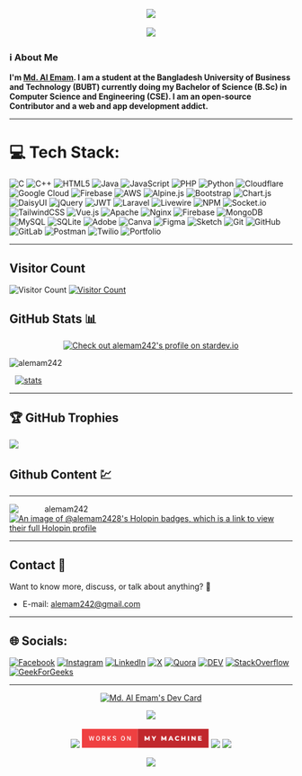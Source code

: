 <p align="center">
  <img src="https://readme-typing-svg.herokuapp.com/?center=true&vCenter=true&color=2AF781FF&width=800&lines=Welcome+to+my+profile;It's+me+Alemam" />
</p>
<p align="center">
  <img src="https://readme-typing-svg.herokuapp.com/?center=true&vCenter=true&color=1ADC32FF&width=800&lines=Always+learning+new+things" />
</p>

<div>
      <h3>ℹ️ About Me </h3>
      <p>
        <b>
          I'm <a href="https://www.facebook.com/suvo242">Md. Al Emam</a>. I am a student at the Bangladesh University of Business and
          Technology (BUBT) currently doing my Bachelor of Science (B.Sc) in Computer Science and Engineering (CSE). I am an open-source Contributor and a web and app development
          addict.
          </b>
      </p>
</div>
<hr>

# 💻 Tech Stack:
![C](https://img.shields.io/badge/c-%2300599C.svg?style=flat&logo=c&logoColor=white) ![C++](https://img.shields.io/badge/c++-%2300599C.svg?style=flat&logo=c%2B%2B&logoColor=white) ![HTML5](https://img.shields.io/badge/html5-%23E34F26.svg?style=flat&logo=html5&logoColor=white) ![Java](https://img.shields.io/badge/java-%23ED8B00.svg?style=flat&logo=openjdk&logoColor=white) ![JavaScript](https://img.shields.io/badge/javascript-%23323330.svg?style=flat&logo=javascript&logoColor=%23F7DF1E) ![PHP](https://img.shields.io/badge/php-%23777BB4.svg?style=flat&logo=php&logoColor=white) ![Python](https://img.shields.io/badge/python-3670A0?style=flat&logo=python&logoColor=ffdd54) ![Cloudflare](https://img.shields.io/badge/Cloudflare-F38020?style=flat&logo=Cloudflare&logoColor=white) ![Google Cloud](https://img.shields.io/badge/GoogleCloud-%234285F4.svg?style=flat&logo=google-cloud&logoColor=white) ![Firebase](https://img.shields.io/badge/firebase-%23039BE5.svg?style=flat&logo=firebase) ![AWS](https://img.shields.io/badge/AWS-%23FF9900.svg?style=flat&logo=amazon-aws&logoColor=white) ![Alpine.js](https://img.shields.io/badge/alpinejs-white.svg?style=flat&logo=alpinedotjs&logoColor=%238BC0D0) ![Bootstrap](https://img.shields.io/badge/bootstrap-%238511FA.svg?style=flat&logo=bootstrap&logoColor=white) ![Chart.js](https://img.shields.io/badge/chart.js-F5788D.svg?style=flat&logo=chart.js&logoColor=white) ![DaisyUI](https://img.shields.io/badge/daisyui-5A0EF8?style=flat&logo=daisyui&logoColor=white) ![jQuery](https://img.shields.io/badge/jquery-%230769AD.svg?style=flat&logo=jquery&logoColor=white) ![JWT](https://img.shields.io/badge/JWT-black?style=flat&logo=JSON%20web%20tokens) ![Laravel](https://img.shields.io/badge/laravel-%23FF2D20.svg?style=flat&logo=laravel&logoColor=white) ![Livewire](https://img.shields.io/badge/livewire-%234e56a6.svg?style=flat&logo=livewire&logoColor=white) ![NPM](https://img.shields.io/badge/NPM-%23CB3837.svg?style=flat&logo=npm&logoColor=white) ![Socket.io](https://img.shields.io/badge/Socket.io-black?style=flat&logo=socket.io&badgeColor=010101) ![TailwindCSS](https://img.shields.io/badge/tailwindcss-%2338B2AC.svg?style=flat&logo=tailwind-css&logoColor=white) ![Vue.js](https://img.shields.io/badge/vue.js-%2335495e.svg?style=flat&logo=vuedotjs&logoColor=%234FC08D) ![Apache](https://img.shields.io/badge/apache-%23D42029.svg?style=flat&logo=apache&logoColor=white) ![Nginx](https://img.shields.io/badge/nginx-%23009639.svg?style=flat&logo=nginx&logoColor=white) ![Firebase](https://img.shields.io/badge/firebase-a08021?style=flat&logo=firebase&logoColor=ffcd34) ![MongoDB](https://img.shields.io/badge/MongoDB-%234ea94b.svg?style=flat&logo=mongodb&logoColor=white) ![MySQL](https://img.shields.io/badge/mysql-4479A1.svg?style=flat&logo=mysql&logoColor=white) ![SQLite](https://img.shields.io/badge/sqlite-%2307405e.svg?style=flat&logo=sqlite&logoColor=white) ![Adobe](https://img.shields.io/badge/adobe-%23FF0000.svg?style=flat&logo=adobe&logoColor=white) ![Canva](https://img.shields.io/badge/Canva-%2300C4CC.svg?style=flat&logo=Canva&logoColor=white) ![Figma](https://img.shields.io/badge/figma-%23F24E1E.svg?style=flat&logo=figma&logoColor=white) ![Sketch](https://img.shields.io/badge/Sketch-FFB387?style=flat&logo=sketch&logoColor=black) ![Git](https://img.shields.io/badge/git-%23F05033.svg?style=flat&logo=git&logoColor=white) ![GitHub](https://img.shields.io/badge/github-%23121011.svg?style=flat&logo=github&logoColor=white) ![GitLab](https://img.shields.io/badge/gitlab-%23181717.svg?style=flat&logo=gitlab&logoColor=white) ![Postman](https://img.shields.io/badge/Postman-FF6C37?style=flat&logo=postman&logoColor=white) ![Twilio](https://img.shields.io/badge/Twilio-F22F46?style=flat&logo=Twilio&logoColor=white) ![Portfolio](https://img.shields.io/badge/Portfolio-%23000000.svg?style=flat&logo=firefox&logoColor=#FF7139)

<hr>

## Visitor Count

![Visitor Count](https://profile-counter.glitch.me/alemam242/count.svg)
[![Visitor Count](https://visitcount.itsvg.in/api?id=alemam242&icon=0&color=0)](https://visitcount.itsvg.in)

## GitHub Stats 📊

<p align="center">
    <a href="https://stardev.io/developers/alemam242">
        <img alt="Check out alemam242&apos;s profile on stardev.io" src="https://stardev.io/developers/alemam242/badge/languages/global.svg" />
    </a>
</p>
<div align="left">
    <p>
        <img width="50%" align="" src="https://github-readme-streak-stats.herokuapp.com/?user=alemam242&theme=algolia" alt="alemam242" />
    </p>
    <a href="https://github.com/anuraghazra/github-readme-stats">
        <img width="52%" style="margin-left: 10px" alt="stats" src="https://github-readme-stats.vercel.app/api?username=alemam242&show_icons=true&count_private=true&include_all_commits=true&theme=algolia"/>
    </a>
</div>

<hr>

## 🏆 GitHub Trophies
![](https://github-profile-trophy.vercel.app/?username=alemam242&theme=onedark&no-frame=false&no-bg=true&margin-w=4)

## Github Content 💹

<hr>

<div align="center">
<p><img width="37%" align="left" src="https://github-readme-stats.vercel.app/api/top-langs?username=alemam242&show_icons=true&locale=en&layout=compact&theme=algolia" alt="alemam242" /></p>

<!--<p>&nbsp;<img align="center" src="https://github-readme-stats.vercel.app/api?username=alemam242&show_icons=true&locale=en" alt="alemam242" /></p>-->


</div>

[![An image of @alemam2428's Holopin badges, which is a link to view their full Holopin profile](https://holopin.me/alemam2428)](https://holopin.io/@alemam2428)

<hr>

## Contact 📧

Want to know more, discuss, or talk about anything? 💬

- E-mail: alemam242@gmail.com

<hr>

## 🌐 Socials:
[![Facebook](https://img.shields.io/badge/Facebook-%231877F2.svg?logo=Facebook&logoColor=white)](https://facebook.com/suvo242)
[![Instagram](https://img.shields.io/badge/Instagram-%23E4405F.svg?logo=Instagram&logoColor=white)](https://instagram.com/alemamsuvo)
[![LinkedIn](https://img.shields.io/badge/LinkedIn-%230077B5.svg?logo=linkedin&logoColor=white)](https://linkedin.com/in/alemam242)
[![X](https://img.shields.io/badge/X-black.svg?logo=X&logoColor=white)](https://x.com/alemam242)
[![Quora](https://img.shields.io/badge/Quora-%231877F2.svg?logo=quora&logoColor=red&color=darkred)](https://www.quora.com/profile/Md-Al-Emam-1)
[![DEV](https://img.shields.io/badge/DEV.TO-%230077B5.svg?logo=dev.to&logoColor=white&color=white)](https://dev.to/alemam242)
[![StackOverflow](https://img.shields.io/badge/StackOverflow-black.svg?logo=StackOverflow&logoColor=orange)](https://stackoverflow.com/users/20741313/md-al-emam)
[![GeekForGeeks](https://img.shields.io/badge/GeekForGeeks-black.svg?logo=geeksforgeeks&logoColor=white&color=yellow)](https://auth.geeksforgeeks.org/user/alemadzc7)

<hr>

<!--![GitHub metrics](https://metrics.lecoq.io/alemam242)-->
<p align="center">
  <a href="https://app.daily.dev/alemam242"><img src="https://api.daily.dev/devcards/v2/m5j09iZO2lBItDqLI9PmR.png?r=589" width="356" alt="Md. Al Emam's Dev Card"/></a>
</p>
<p align="center">
  <img src="https://readme-typing-svg.herokuapp.com/?center=true&vCenter=true&color=016EEA&width=800&lines=This+page+is+best+viewed+in+dark+mode.;Hope+you+enjoy!;Now+we+both+probably+need+to+get+back+to+coding" />
</p>

<p align="center">
  <img height="33.9px" src="https://forthebadge.com/images/badges/built-with-love.svg">
  <img height="33.9px" src="https://github.com/8BitJonny/8BitJonny/blob/master/worksOnMyMachine.svg">
  <img height="33.9px" src="https://forthebadge.com/images/badges/powered-by-black-magic.svg">
  <img height="33.9px" src="https://forthebadge.com/images/badges/makes-people-smile.svg">
</p>
<p align="center">
  <img src="https://readme-typing-svg.herokuapp.com/?center=true&vCenter=true&color=2AF781FF&width=800&lines=Thanks+for+visiting!" />
</p>


